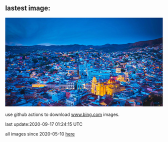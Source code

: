 ## lastest image:
![](images/CityofGuanajuato.jpg)

use github actions to download www.bing.com images.

last update:2020-09-17 01:24:15 UTC

all images since 2020-05-10 [here](https://github.com/counter2015/bing-daily-images/tree/master/images) 
